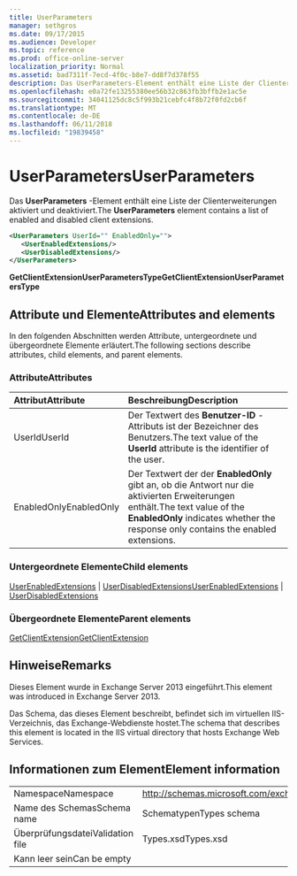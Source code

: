 ```yaml
---
title: UserParameters
manager: sethgros
ms.date: 09/17/2015
ms.audience: Developer
ms.topic: reference
ms.prod: office-online-server
localization_priority: Normal
ms.assetid: bad7311f-7ecd-4f0c-b8e7-dd8f7d378f55
description: Das UserParameters-Element enthält eine Liste der Clienterweiterungen aktiviert und deaktiviert.
ms.openlocfilehash: e0a72fe13255380ee56b32c863fb3bffb2e1ac5e
ms.sourcegitcommit: 34041125dc8c5f993b21cebfc4f8b72f0fd2cb6f
ms.translationtype: MT
ms.contentlocale: de-DE
ms.lasthandoff: 06/11/2018
ms.locfileid: "19839458"
---
```

# <a name="userparameters"></a><span data-ttu-id="1c8dd-103">UserParameters</span><span class="sxs-lookup"><span data-stu-id="1c8dd-103">UserParameters</span></span>

<span data-ttu-id="1c8dd-104">Das **UserParameters** -Element enthält eine Liste der Clienterweiterungen aktiviert und deaktiviert.</span><span class="sxs-lookup"><span data-stu-id="1c8dd-104">The **UserParameters** element contains a list of enabled and disabled client extensions.</span></span> 
  
```XML
<UserParameters UserId="" EnabledOnly="">
   <UserEnabledExtensions/>
   <UserDisabledExtensions/>
</UserParameters>
```

 <span data-ttu-id="1c8dd-105">**GetClientExtensionUserParametersType**</span><span class="sxs-lookup"><span data-stu-id="1c8dd-105">**GetClientExtensionUserParametersType**</span></span>
## <a name="attributes-and-elements"></a><span data-ttu-id="1c8dd-106">Attribute und Elemente</span><span class="sxs-lookup"><span data-stu-id="1c8dd-106">Attributes and elements</span></span>

<span data-ttu-id="1c8dd-107">In den folgenden Abschnitten werden Attribute, untergeordnete und übergeordnete Elemente erläutert.</span><span class="sxs-lookup"><span data-stu-id="1c8dd-107">The following sections describe attributes, child elements, and parent elements.</span></span>
  
### <a name="attributes"></a><span data-ttu-id="1c8dd-108">Attribute</span><span class="sxs-lookup"><span data-stu-id="1c8dd-108">Attributes</span></span>

|<span data-ttu-id="1c8dd-109">**Attribut**</span><span class="sxs-lookup"><span data-stu-id="1c8dd-109">**Attribute**</span></span>|<span data-ttu-id="1c8dd-110">**Beschreibung**</span><span class="sxs-lookup"><span data-stu-id="1c8dd-110">**Description**</span></span>|
|:-----|:-----|
|<span data-ttu-id="1c8dd-111">UserId</span><span class="sxs-lookup"><span data-stu-id="1c8dd-111">UserId</span></span>  <br/> |<span data-ttu-id="1c8dd-112">Der Textwert des **Benutzer-ID** -Attributs ist der Bezeichner des Benutzers.</span><span class="sxs-lookup"><span data-stu-id="1c8dd-112">The text value of the **UserId** attribute is the identifier of the user.</span></span>  <br/> |
|<span data-ttu-id="1c8dd-113">EnabledOnly</span><span class="sxs-lookup"><span data-stu-id="1c8dd-113">EnabledOnly</span></span>  <br/> |<span data-ttu-id="1c8dd-114">Der Textwert der der **EnabledOnly** gibt an, ob die Antwort nur die aktivierten Erweiterungen enthält.</span><span class="sxs-lookup"><span data-stu-id="1c8dd-114">The text value of the **EnabledOnly** indicates whether the response only contains the enabled extensions.</span></span>  <br/> |
   
### <a name="child-elements"></a><span data-ttu-id="1c8dd-115">Untergeordnete Elemente</span><span class="sxs-lookup"><span data-stu-id="1c8dd-115">Child elements</span></span>

<span data-ttu-id="1c8dd-116">[UserEnabledExtensions](userenabledextensions.md) | [UserDisabledExtensions](userdisabledextensions.md)</span><span class="sxs-lookup"><span data-stu-id="1c8dd-116">[UserEnabledExtensions](userenabledextensions.md) | [UserDisabledExtensions](userdisabledextensions.md)</span></span>
  
### <a name="parent-elements"></a><span data-ttu-id="1c8dd-117">Übergeordnete Elemente</span><span class="sxs-lookup"><span data-stu-id="1c8dd-117">Parent elements</span></span>

[<span data-ttu-id="1c8dd-118">GetClientExtension</span><span class="sxs-lookup"><span data-stu-id="1c8dd-118">GetClientExtension</span></span>](getclientextension.md)
  
## <a name="remarks"></a><span data-ttu-id="1c8dd-119">Hinweise</span><span class="sxs-lookup"><span data-stu-id="1c8dd-119">Remarks</span></span>

<span data-ttu-id="1c8dd-120">Dieses Element wurde in Exchange Server 2013 eingeführt.</span><span class="sxs-lookup"><span data-stu-id="1c8dd-120">This element was introduced in Exchange Server 2013.</span></span>
  
<span data-ttu-id="1c8dd-121">Das Schema, das dieses Element beschreibt, befindet sich im virtuellen IIS-Verzeichnis, das Exchange-Webdienste hostet.</span><span class="sxs-lookup"><span data-stu-id="1c8dd-121">The schema that describes this element is located in the IIS virtual directory that hosts Exchange Web Services.</span></span>
  
## <a name="element-information"></a><span data-ttu-id="1c8dd-122">Informationen zum Element</span><span class="sxs-lookup"><span data-stu-id="1c8dd-122">Element information</span></span>

|||
|:-----|:-----|
|<span data-ttu-id="1c8dd-123">Namespace</span><span class="sxs-lookup"><span data-stu-id="1c8dd-123">Namespace</span></span>  <br/> |http://schemas.microsoft.com/exchange/services/2006/types  <br/> |
|<span data-ttu-id="1c8dd-124">Name des Schemas</span><span class="sxs-lookup"><span data-stu-id="1c8dd-124">Schema name</span></span>  <br/> |<span data-ttu-id="1c8dd-125">Schematypen</span><span class="sxs-lookup"><span data-stu-id="1c8dd-125">Types schema</span></span>  <br/> |
|<span data-ttu-id="1c8dd-126">Überprüfungsdatei</span><span class="sxs-lookup"><span data-stu-id="1c8dd-126">Validation file</span></span>  <br/> |<span data-ttu-id="1c8dd-127">Types.xsd</span><span class="sxs-lookup"><span data-stu-id="1c8dd-127">Types.xsd</span></span>  <br/> |
|<span data-ttu-id="1c8dd-128">Kann leer sein</span><span class="sxs-lookup"><span data-stu-id="1c8dd-128">Can be empty</span></span>  <br/> ||
   

